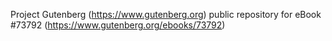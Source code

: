 Project Gutenberg (https://www.gutenberg.org) public repository for
eBook #73792 (https://www.gutenberg.org/ebooks/73792)

